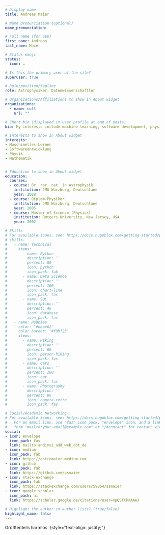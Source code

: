 ```yaml
---
# Display name
title: Andreas Maier

# Name pronunciation (optional)
name_pronunciation: 

# Full name (for SEO)
first_name: Andreas
last_name: Maier

# Status emoji
status:
  icon: ☕️

# Is this the primary user of the site?
superuser: true

# Role/position/tagline
role: Astrophysiker, Datenwissenschaftler

# Organizations/Affiliations to show in About widget
organizations:
  - name: null
    url: ""

# Short bio (displayed in user profile at end of posts)
bio: My interests include machine learning, software development, physics and mathematics

# Interests to show in About widget
interests:
- Maschinelles Lernen
- Softwareentwicklung
- Physik
- Mathematik


# Education to show in About widget
education:
  courses:
  - course: Dr. rer. nat. in Astrophysik
    institution: JMU Würzburg, Deutschland    
    year: 2008
  - course: Diplom-Physiker
    institution: JMU Würzburg, Deutschland
    year: 2005
  - course: Master of Science (Physics)
    institution: Rutgers University, New Jersey, USA
    year: 2002

# Skills
# For available icons, see: https://docs.hugoblox.com/getting-started/page-builder/#icons
# skills:
#   - name: Technical
#     items:
#       - name: Python
#         description: ''
#         percent: 80
#         icon: python
#         icon_pack: fab
#       - name: Data Science
#         description: ''
#         percent: 100
#         icon: chart-line
#         icon_pack: fas
#       - name: SQL
#         description: ''
#         percent: 40
#         icon: database
#         icon_pack: fas
#   - name: Hobbies
#     color: '#eeac02'
#     color_border: '#f0bf23'
#     items:
#       - name: Hiking
#         description: ''
#         percent: 60
#         icon: person-hiking
#         icon_pack: fas
#       - name: Cats
#         description: ''
#         percent: 100
#         icon: cat
#         icon_pack: fas
#       - name: Photography
#         description: ''
#         percent: 80
#         icon: camera-retro
#         icon_pack: fas

# Social/Academic Networking
# For available icons, see: https://docs.hugoblox.com/getting-started/page-builder/#icons
#   For an email link, use "fas" icon pack, "envelope" icon, and a link in the
#   form "mailto:your-email@example.com" or "/#contact" for contact widget.
social:
- icon: envelope
  icon_pack: fas
  link: mailto:andimai_add_web_dot_de
- icon: medium
  icon_pack: fab
  link: https://astromaier.medium.com
- icon: github
  icon_pack: fab
  link: https://github.com/asmaier
- icon: stack-exchange
  icon_pack: fab
  link: https://stackexchange.com/users/59864/asmaier
- icon: google-scholar
  icon_pack: ai
  link: https://scholar.google.de/citations?user=XpQSfCkAAAAJ

# Highlight the author in author lists? (true/false)
highlight_name: false
---
```


Größtenteils harmlos.
{style="text-align: justify;"}
